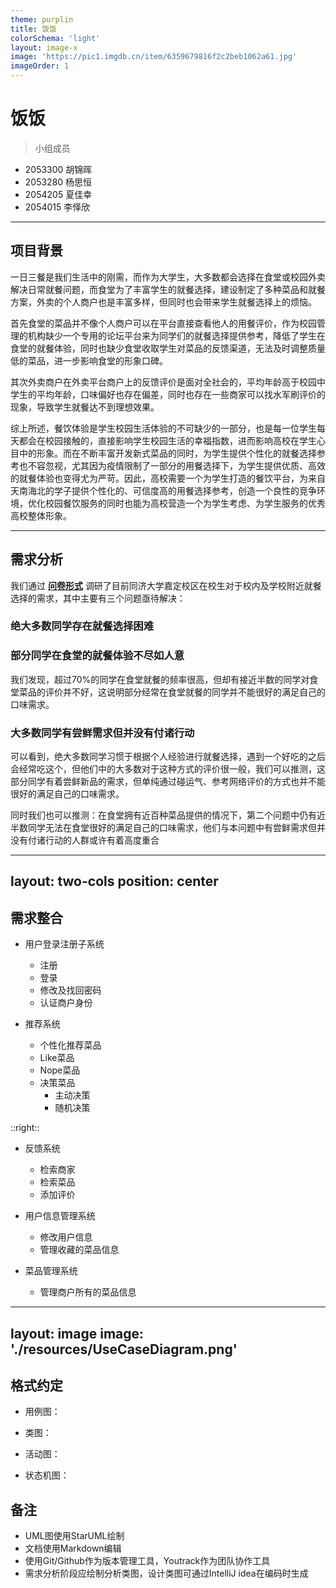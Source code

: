 ```yaml
---
theme: purplin
title: 饭饭
colorSchema: 'light'
layout: image-x
image: 'https://pic1.imgdb.cn/item/6359679816f2c2beb1062a61.jpg'
imageOrder: 1
---
```


# 饭饭

> 小组成员

- 2053300 胡锦晖
- 2053280 杨思恒
- 2054205 夏佳幸
- 2054015 李怿欣

---

## 项目背景

一日三餐是我们生活中的刚需，而作为大学生，大多数都会选择在食堂或校园外卖解决日常就餐问题，而食堂为了丰富学生的就餐选择，建设制定了多种菜品和就餐方案，外卖的个人商户也是丰富多样，但同时也会带来学生就餐选择上的烦恼。

首先食堂的菜品并不像个人商户可以在平台直接查看他人的用餐评价，作为校园管理的机构缺少一个专用的论坛平台来为同学们的就餐选择提供参考，降低了学生在食堂的就餐体验，同时也缺少食堂收取学生对菜品的反馈渠道，无法及时调整质量低的菜品，进一步影响食堂的形象口碑。

其次外卖商户在外卖平台商户上的反馈评价是面对全社会的，平均年龄高于校园中学生的平均年龄，口味偏好也存在偏差，同时也存在一些商家可以找水军刷评价的现象，导致学生就餐达不到理想效果。

综上所述，餐饮体验是学生校园生活体验的不可缺少的一部分，也是每一位学生每天都会在校园接触的，直接影响学生校园生活的幸福指数，进而影响高校在学生心目中的形象。而在不断丰富开发新式菜品的同时，为学生提供个性化的就餐选择参考也不容忽视，尤其因为疫情限制了一部分的用餐选择下，为学生提供优质、高效的就餐体验也变得尤为严苛。因此，高校需要一个为学生打造的餐饮平台，为来自天南海北的学子提供个性化的、可信度高的用餐选择参考，创造一个良性的竞争环境，优化校园餐饮服务的同时也能为高校营造一个为学生考虑、为学生服务的优秀高校整体形象。

---

## 需求分析

我们通过 **[问卷形式](https://www.wjx.cn/vm/rpP7alZ.aspx)** 调研了目前同济大学嘉定校区在校生对于校内及学校附近就餐选择的需求，其中主要有三个问题亟待解决：

### 绝大多数同学存在就餐选择困难

### 部分同学在食堂的就餐体验不尽如人意

我们发现，超过70%的同学在食堂就餐的频率很高，但却有接近半数的同学对食堂菜品的评价并不好，这说明部分经常在食堂就餐的同学并不能很好的满足自己的口味需求。

### 大多数同学有尝鲜需求但并没有付诸行动

可以看到，绝大多数同学习惯于根据个人经验进行就餐选择，遇到一个好吃的之后会经常吃这个，但他们中的大多数对于这种方式的评价很一般，我们可以推测，这部分同学有着尝鲜新品的需求，但单纯通过碰运气、参考网络评价的方式也并不能很好的满足自己的口味需求。

同时我们也可以推测：在食堂拥有近百种菜品提供的情况下，第二个问题中仍有近半数同学无法在食堂很好的满足自己的口味需求，他们与本问题中有尝鲜需求但并没有付诸行动的人群或许有着高度重合

---
layout: two-cols
position: center
---

## 需求整合

- 用户登录注册子系统
  - 注册
  - 登录
  - 修改及找回密码
  - 认证商户身份

- 推荐系统
  - 个性化推荐菜品
  - Like菜品
  - Nope菜品
  - 决策菜品
    - 主动决策
    - 随机决策

::right::

- 反馈系统
  - 检索商家
  - 检索菜品
  - 添加评价

- 用户信息管理系统
  - 修改用户信息
  - 管理收藏的菜品信息

- 菜品管理系统
  - 管理商户所有的菜品信息

---
layout: image
image: './resources/UseCaseDiagram.png'
---

## 格式约定

- 用例图：


- 类图：
- 活动图：
- 状态机图：

## 备注

- UML图使用StarUML绘制
- 文档使用Markdown编辑
- 使用Git/Github作为版本管理工具，Youtrack作为团队协作工具
- 需求分析阶段应绘制分析类图，设计类图可通过IntelliJ idea在编码时生成
